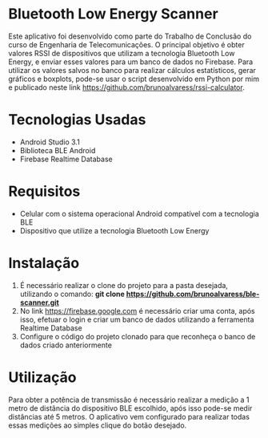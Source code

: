 # Bluetooth Low Energy Scanner

Este aplicativo foi desenvolvido como parte do Trabalho de Conclusão do curso de Engenharia de Telecomunicações. O principal objetivo é obter valores RSSI de dispositivos que utilizam a tecnologia Bluetooth Low Energy, e enviar esses valores para um banco de dados no Firebase. Para utilizar os valores salvos no banco para realizar cálculos estatísticos, gerar gráficos e boxplots, pode-se usar o script desenvolvido em Python por mim e publicado neste link https://github.com/brunoalvaress/rssi-calculator.

# Tecnologias Usadas

- Android Studio 3.1
- Biblioteca BLE Android
- Firebase Realtime Database

# Requisitos

- Celular com o sistema operacional Android compatível com a tecnologia BLE
- Dispositivo que utilize a tecnologia Bluetooth Low Energy

# Instalação

1. É necessário realizar o clone do projeto para a pasta desejada, utilizando o comando:  **git clone https://github.com/brunoalvaress/ble-scanner.git**
2. No link https://firebase.google.com é necessário criar uma conta, após isso, efetuar o login e criar um banco de dados utilizando a ferramenta Realtime Database
3. Configure o código do projeto clonado para que reconheça o banco de dados criado anteriormente

# Utilização 

Para obter a potência de transmissão é necessário realizar a medição a 1 metro de distância do dispositivo BLE escolhido, após isso pode-se medir distâncias até 5 metros. O aplicativo vem configurado para realizar todas essas medições ao simples clique do botão desejado.



